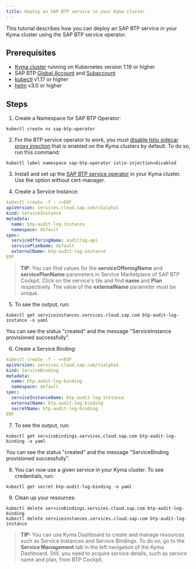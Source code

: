 ```yaml
---
title: Deploy an SAP BTP service in your Kyma cluster
---
```


This tutorial describes how you can deploy an SAP BTP service in your Kyma cluster using the SAP BTP service operator.

## Prerequisites

- [Kyma cluster](https://kyma-project.io/docs/kyma/latest/04-operation-guides/operations/02-install-kyma/) running on Kubernetes version 1.19 or higher
- SAP BTP [Global Account](https://help.sap.com/products/BTP/65de2977205c403bbc107264b8eccf4b/d61c2819034b48e68145c45c36acba6e.html?locale=en-US) and [Subaccount](https://help.sap.com/products/BTP/65de2977205c403bbc107264b8eccf4b/55d0b6d8b96846b8ae93b85194df0944.html?locale=en-US)
- [kubectl](https://kubernetes.io/docs/tasks/tools/) v1.17 or higher
- [helm](https://helm.sh/) v3.0 or higher

## Steps

1. Create a Namespace for SAP BTP Operator:
```
kubectl create ns sap-btp-operator
```

2. For the BTP service operator to work, you must [disable Istio sidecar proxy injection](https://kyma-project.io/docs/kyma/latest/04-operation-guides/operations/smsh-01-istio-disable-sidecar-injection#documentation-content) that is enabled on the Kyma clusters by default. To do so, run this command:
```
kubectl label namespace sap-btp-operator istio-injection=disabled
```

3. Install and set up the [SAP BTP service operator](https://github.com/SAP/sap-btp-service-operator) in your Kyma cluster. Use the option without cert-manager.

4. Create a Service Instance:

```yaml
kubectl create -f - <<EOF
apiVersion: services.cloud.sap.com/v1alpha1
kind: ServiceInstance
metadata:
  name: btp-audit-log-instance
  namespace: default
spec:
  serviceOfferingName: auditlog-api
  servicePlanName: default
  externalName: btp-audit-log-instance
EOF
```

>**TIP:** You can find values for the **serviceOfferingName** and **servicePlanName** parameters in Service Marketplace of SAP BTP Cockpit. Click on the service's tile and find **name** and **Plan** respectively. The value of the **externalName** parameter must be unique.

5. To see the output, run:

```
kubectl get serviceinstances.services.cloud.sap.com btp-audit-log-instance -o yaml
```

You can see the status "created" and the message "ServiceInstance provisioned successfully".

6. Create a Service Binding:

```yaml
kubectl create -f - <<EOF
apiVersion: services.cloud.sap.com/v1alpha1
kind: ServiceBinding
metadata:
  name: btp-audit-log-binding
  namespace: default
spec:
  serviceInstanceName: btp-audit-log-instance
  externalName: btp-audit-log-binding
  secretName: btp-audit-log-binding
EOF
```

7. To see the output, run:

```
kubectl get servicebindings.services.cloud.sap.com btp-audit-log-binding -o yaml
```

You can see the status "created" and the message "ServiceBinding provisioned successfully".

8. You can now use a given service in your Kyma cluster. To see credentials, run:
```
kubectl get secret btp-audit-log-binding -o yaml
```

9. Clean up your resources:

```
kubectl delete servicebindings.services.cloud.sap.com btp-audit-log-binding
kubectl delete serviceinstances.services.cloud.sap.com btp-audit-log-instance
```

>**TIP:** You can use Kyma Dashboard to create and manage resources such as Service Instances and Service Bindings. To do so, go to the **Service Management** tab in the left navigation of the Kyma Dashboard. Still, you need to acquire service details, such as service name and plan, from BTP Cockpit.
